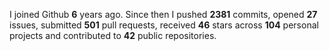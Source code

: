 
I joined Github **6** years ago. Since then I pushed **2381** commits, opened **27** issues, submitted **501** pull requests, received **46** stars across **104** personal projects and contributed to **42** public repositories.
